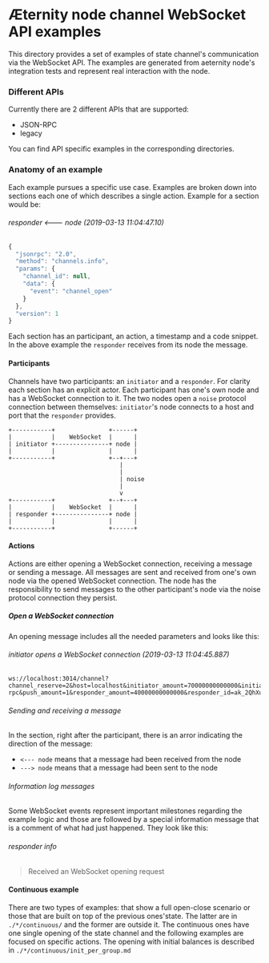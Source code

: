 # Æternity node channel WebSocket API examples

This directory provides a set of examples of state channel's communication via
the WebSocket API. The examples are generated from aeternity node's
integration tests and represent real interaction with the node.

### Different APIs

Currently there are 2 different APIs that are supported:
* JSON-RPC
* legacy

You can find API specific examples in the corresponding directories.

### Anatomy of an example

Each example pursues a specific use case. Examples are broken down into
sections each one of which describes a single action. Example for a section
would be:

###### responder <--- node (2019-03-13 11:04:47.10)
```javascript
{
  "jsonrpc": "2.0",
  "method": "channels.info",
  "params": {
    "channel_id": null,
    "data": {
      "event": "channel_open"
    }
  },
  "version": 1
}
```

Each section has an participant, an action, a timestamp and a code snippet. In
the above example the `responder` receives from its node the message.

#### Participants

Channels have two participants: an `initiator` and a `responder`. For clarity
each section has an explicit actor. Each participant has one's own node and
has a WebSocket connection to it. The two nodes open a `noise` protocol
connection between themselves: `initiator`'s node connects to a host and port
that the `responder` provides.

```
+-----------+               +------+
|           |    WebSocket  |      |
| initiator +---------------+ node |
|           |               |      |
+-----------+               +--+---+
                               |
                               |
                               | noise
                               |
                               v
+-----------+               +--+---+
|           |    WebSocket  |      |
| responder +---------------+ node |
|           |               |      |
+-----------+               +------+

```

#### Actions

Actions are either opening a WebSocket connection, receiving a message or
sending a message. All messages are sent and received from one's own node via
the opened WebSocket connection. The node has the responsibility to send
messages to the other participant's node via the noise protocol connection
they persist.

##### Open a WebSocket connection

An opening message includes all the needed parameters and looks like this:

###### initiator opens a WebSocket connection (2019-03-13 11:04:45.887)
```
ws://localhost:3014/channel?channel_reserve=2&host=localhost&initiator_amount=70000000000000&initiator_id=ak_HkRcJAFekttmTHyeZUQkAiqMRvTQ7h9ekQsHWFYMaoNw1JNWs&lock_period=10&port=12340&protocol=json-rpc&push_amount=1&responder_amount=40000000000000&responder_id=ak_2QhXumV8mm8Ni9ew5ZFsgcSysB9FtxjpqPWDSehgs7MJvFNoV3&role=initiator
```

###### Sending and receiving a message 
In the section, right after the participant, there is an arror indicating the
direction of the message:

* `<--- node` means that a message had been received from the node
* `---> node` means that a message had been sent to the node

###### Information log messages
Some WebSocket events represent important milestones regarding the example
logic and those are followed by a special information message that is a
comment of what had just happened. They look like this:

###### responder info
> Received an WebSocket opening request

#### Continuous example

There are two types of examples: that show a full open-close scenario or those
that are built on top of the previous ones'state. The latter are in `./*/continuous/`
and the former are outside it. The continuous ones have one single opening of
the state channel and the following examples are focused on specific actions.
The opening with initial balances is described in
`./*/continuous/init_per_group.md`

